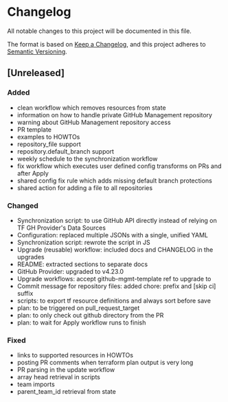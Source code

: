 # Changelog
All notable changes to this project will be documented in this file.

The format is based on [Keep a Changelog](https://keepachangelog.com/en/1.0.0/),
and this project adheres to [Semantic Versioning](https://semver.org/spec/v2.0.0.html).

## [Unreleased]
### Added
- clean workflow which removes resources from state
- information on how to handle private GitHub Management repository
- warning about GitHub Management repository access
- PR template
- examples to HOWTOs
- repository_file support
- repository.default_branch support
- weekly schedule to the synchronization workflow
- fix workflow which executes user defined config transforms on PRs and after Apply
- shared config fix rule which adds missing default branch protections
- shared action for adding a file to all repositories

### Changed
- Synchronization script: to use GitHub API directly instead of relying on TF GH Provider's Data Sources
- Configuration: replaced multiple JSONs with a single, unified YAML
- Synchronization script: rewrote the script in JS
- Upgrade (reusable) workflow: included docs and CHANGELOG in the upgrades
- README: extracted sections to separate docs
- GitHub Provider: upgraded to v4.23.0
- Upgrade workflows: accept github-mgmt-template ref to upgrade to
- Commit message for repository files: added chore: prefix and [skip ci] suffix
- scripts: to export tf resource definitions and always sort before save
- plan: to be triggered on pull_request_target
- plan: to only check out github directory from the PR
- plan: to wait for Apply workflow runs to finish

### Fixed
- links to supported resources in HOWTOs
- posting PR comments when terraform plan output is very long
- PR parsing in the update workflow
- array head retrieval in scripts
- team imports
- parent_team_id retrieval from state

